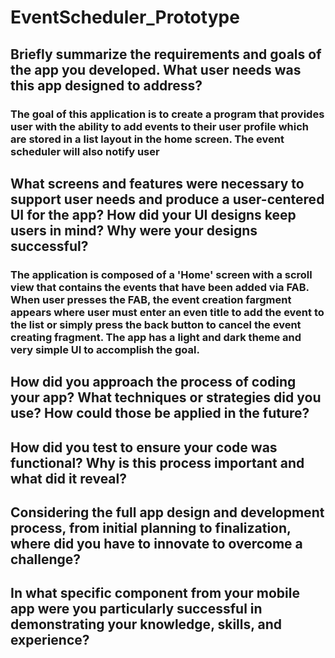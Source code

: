 # EventScheduler_Prototype
## Briefly summarize the requirements and goals of the app you developed. What user needs was this app designed to address?
### The goal of this application is to create a program that provides user with the ability to add events to their user profile which are stored in a list layout in the home screen. The event scheduler will also notify user
##
##
##
## What screens and features were necessary to support user needs and produce a user-centered UI for the app? How did your UI designs keep users in mind? Why were your designs successful?
### The application is composed of a 'Home' screen with a scroll view that contains the events that have been added via FAB. When user presses the FAB, the event creation fargment appears where user must enter an even title to add the event to the list or simply press the back button to cancel the event creating fragment. The app has a light and dark theme and very simple UI to accomplish the goal. 
## How did you approach the process of coding your app? What techniques or strategies did you use? How could those be applied in the future?
## How did you test to ensure your code was functional? Why is this process important and what did it reveal?
## Considering the full app design and development process, from initial planning to finalization, where did you have to innovate to overcome a challenge?
## In what specific component from your mobile app were you particularly successful in demonstrating your knowledge, skills, and experience?
